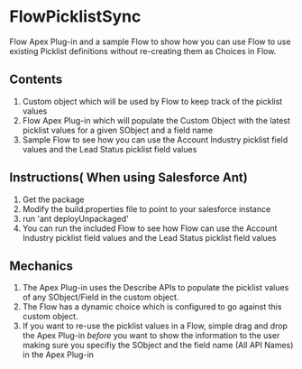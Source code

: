 FlowPicklistSync
===================

Flow Apex Plug-in and a sample Flow to show how you can use Flow to use existing Picklist definitions without re-creating
them as Choices in Flow.

Contents
--------
1. Custom object which will be used by Flow to keep track of the picklist values
2. Flow Apex Plug-in which will populate the Custom Object with the latest picklist values for a given SObject and a field name
3. Sample Flow to see how you can use the Account Industry picklist field values and the Lead Status picklist field values

Instructions( When using Salesforce Ant)
-----------------------------------------
1. Get the package
2. Modify the build.properties file to point to your salesforce instance
3. run 'ant deployUnpackaged'
4. You can run the included Flow to see how Flow can use the Account Industry picklist field values and the Lead Status picklist field values

Mechanics
---------
1. The Apex Plug-in uses the Describe APIs to populate the picklist values of any SObject/Field in the custom object.
2. The Flow has a dynamic choice which is configured to go against this custom object.
3. If you want to re-use the picklist values in a Flow, simple drag and drop the Apex Plug-in *before* you want to show the information to the user
   making sure you specifiy the SObject and the field name (All API Names) in the Apex Plug-in


